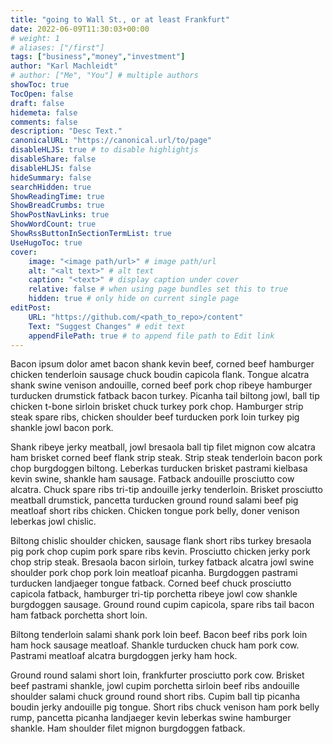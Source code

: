```yaml
---
title: "going to Wall St., or at least Frankfurt"
date: 2022-06-09T11:30:03+00:00
# weight: 1
# aliases: ["/first"]
tags: ["business","money","investment"]
author: "Karl Machleidt"
# author: ["Me", "You"] # multiple authors
showToc: true
TocOpen: false
draft: false
hidemeta: false
comments: false
description: "Desc Text."
canonicalURL: "https://canonical.url/to/page"
disableHLJS: true # to disable highlightjs
disableShare: false
disableHLJS: false
hideSummary: false
searchHidden: true
ShowReadingTime: true
ShowBreadCrumbs: true
ShowPostNavLinks: true
ShowWordCount: true
ShowRssButtonInSectionTermList: true
UseHugoToc: true
cover:
    image: "<image path/url>" # image path/url
    alt: "<alt text>" # alt text
    caption: "<text>" # display caption under cover
    relative: false # when using page bundles set this to true
    hidden: true # only hide on current single page
editPost:
    URL: "https://github.com/<path_to_repo>/content"
    Text: "Suggest Changes" # edit text
    appendFilePath: true # to append file path to Edit link
---
```


Bacon ipsum dolor amet bacon shank kevin beef, corned beef hamburger chicken tenderloin sausage chuck boudin capicola flank. Tongue alcatra shank swine venison andouille, corned beef pork chop ribeye hamburger turducken drumstick fatback bacon turkey. Picanha tail biltong jowl, ball tip chicken t-bone sirloin brisket chuck turkey pork chop. Hamburger strip steak spare ribs, chicken shoulder beef turducken pork loin turkey pig shankle jowl bacon pork.

Shank ribeye jerky meatball, jowl bresaola ball tip filet mignon cow alcatra ham brisket corned beef flank strip steak. Strip steak tenderloin bacon pork chop burgdoggen biltong. Leberkas turducken brisket pastrami kielbasa kevin swine, shankle ham sausage. Fatback andouille prosciutto cow alcatra. Chuck spare ribs tri-tip andouille jerky tenderloin. Brisket prosciutto meatball drumstick, pancetta turducken ground round salami beef pig meatloaf short ribs chicken. Chicken tongue pork belly, doner venison leberkas jowl chislic.

Biltong chislic shoulder chicken, sausage flank short ribs turkey bresaola pig pork chop cupim pork spare ribs kevin. Prosciutto chicken jerky pork chop strip steak. Bresaola bacon sirloin, turkey fatback alcatra jowl swine shoulder pork chop pork loin meatloaf picanha. Burgdoggen pastrami turducken landjaeger tongue fatback. Corned beef chuck prosciutto capicola fatback, hamburger tri-tip porchetta ribeye jowl cow shankle burgdoggen sausage. Ground round cupim capicola, spare ribs tail bacon ham fatback porchetta short loin.

Biltong tenderloin salami shank pork loin beef. Bacon beef ribs pork loin ham hock sausage meatloaf. Shankle turducken chuck ham pork cow. Pastrami meatloaf alcatra burgdoggen jerky ham hock.

Ground round salami short loin, frankfurter prosciutto pork cow. Brisket beef pastrami shankle, jowl cupim porchetta sirloin beef ribs andouille shoulder salami chuck ground round short ribs. Cupim ball tip picanha boudin jerky andouille pig tongue. Short ribs chuck venison ham pork belly rump, pancetta picanha landjaeger kevin leberkas swine hamburger shankle. Ham shoulder filet mignon burgdoggen fatback.